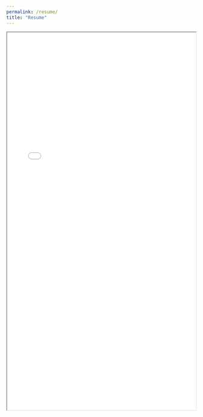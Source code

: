 ```yaml
---
permalink: /resume/
title: "Resume"
---
```



<body>
  <iframe src="/assets/images/resume/Rayyan_Zahid_Resume.pdf#toolbar=0" width="500px" height="1000px">
  </iframe>
</body>
